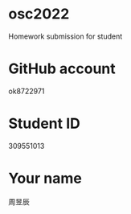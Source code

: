 # osc2022
Homework submission for student
# GitHub account 
ok8722971
# Student ID
309551013
# Your name
周昱辰

